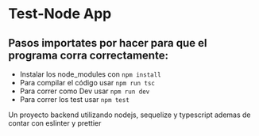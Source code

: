 # Test-Node App
  ## Pasos importates por hacer para que el programa corra correctamente:
  - Instalar los node_modules con `npm install` 
  - Para compilar el código usar `npm run tsc` 
  - Para correr como Dev usar `npm run dev` 
  - Para correr los test usar `npm test`

Un proyecto backend utilizando nodejs, sequelize y typescript ademas de contar con eslinter y prettier